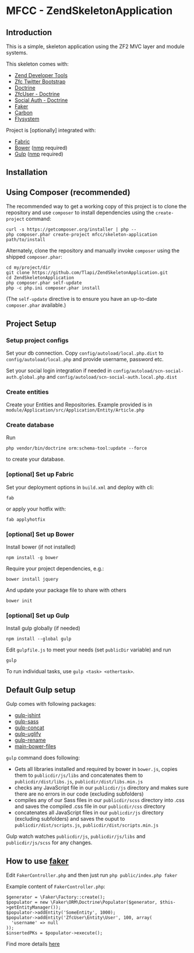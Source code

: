 MFCC - ZendSkeletonApplication
=======================

Introduction
------------
This is a simple, skeleton application using the ZF2 MVC layer and module
systems.

This skeleton comes with:

* [Zend Developer Tools](https://github.com/zendframework/ZendDeveloperTools)
* [Zfc Twitter Bootstrap](https://github.com/mwillbanks/ZfcTwitterBootstrap)
* [Doctrine](http://www.doctrine-project.org/)
* [ZfcUser - Doctrine](https://github.com/ZF-Commons/ZfcUser)
* [Social Auth - Doctrine](https://github.com/SocalNick/ScnSocialAuth)
* [Faker](https://github.com/fzaninotto/Faker)
* [Carbon](https://github.com/briannesbitt/Carbon)
* [Flysystem](https://github.com/thephpleague/flysystem)

Project is [optionally] integrated with:
* [Fabric](http://www.fabfile.org/)
* [Bower](http://bower.io/) ([nmp](https://www.npmjs.org/) required)
* [Gulp](http://gulpjs.com/) ([nmp](https://www.npmjs.org/) required)


Installation
------------

Using Composer (recommended)
----------------------------
The recommended way to get a working copy of this project is to clone the repository
and use `composer` to install dependencies using the `create-project` command:

    curl -s https://getcomposer.org/installer | php --
    php composer.phar create-project mfcc/skeleton-application path/to/install

Alternately, clone the repository and manually invoke `composer` using the shipped
`composer.phar`:

    cd my/project/dir
    git clone https://github.com/Tlapi/ZendSkeletonApplication.git
    cd ZendSkeletonApplication
    php composer.phar self-update
    php -c php.ini composer.phar install

(The `self-update` directive is to ensure you have an up-to-date `composer.phar`
available.)

Project Setup
----------------

### Setup project configs

Set your db connection. Copy `config/autoload/local.php.dist` to `config/autoload/local.php` and provide username, password etc.

Set your social login integration if needed in `config/autoload/scn-social-auth.global.php` and `config/autoload/scn-social-auth.local.php.dist`

### Create entities

Create your Entities and Repositories. Example provided is in `module/Application/src/Application/Entity/Article.php`

### Create database

Run 
```
php vendor/bin/doctrine orm:schema-tool:update --force
``` 
to create your database.

### [optional] Set up Fabric

Set your deployment options in `build.xml` and deploy with cli: 
```
fab
``` 
or apply your hotfix with: 
```
fab applyhotfix
```

### [optional] Set up Bower

Install bower (if not installed)
```
npm install -g bower
```

Require your project dependencies, e.g.:
```
bower install jquery
```

And update your package file to share with others
```
bower init
```

### [optional] Set up Gulp

Install gulp globally (if needed)
```
npm install --global gulp
```
Edit `gulpfile.js` to meet your needs (set `publicDir` variable) and run
```
gulp
```

To run individual tasks, use `gulp <task> <othertask>`.

Default Gulp setup
----------------------------------

Gulp comes with following packages:
* [gulp-jshint](https://www.npmjs.org/package/gulp-jshint)
* [gulp-sass](https://www.npmjs.org/package/gulp-sass)
* [gulp-concat](https://www.npmjs.org/package/gulp-concat)
* [gulp-uglify](https://www.npmjs.org/package/gulp-uglify)
* [gulp-rename](https://www.npmjs.org/package/gulp-rename)
* [main-bower-files](https://www.npmjs.org/package/main-bower-files)

`gulp` command does following:
* Gets all libraries installed and required by bower in `bower.js`, copies them to `publicdir/js/libs` and concatenates them to `publicdir/dist/libs.js`, `publicdir/dist/libs.min.js`
* checks any JavaScript file in our `publicdir/js` directory and makes sure there are no errors in our code (excluding subfolders)
* compiles any of our Sass files in our `publicdir/scss` directory into .css and saves the compiled .css file in our `publicdir/css` directory
* concatenates all JavaScript files in our `publicdir/js` directory (excluding subfolders) and saves the ouput to `publicdir/dist/scripts.js`, `publicdir/dist/scripts.min.js`

Gulp watch watches `publicdir/js`, `publicdir/js/libs` and `publicdir/js/scss` for any changes.

How to use [faker](https://github.com/fzaninotto/Faker)
----------------------------------

Edit `FakerController.php` and then just run `php public/index.php faker`

Example content of `FakerController.php`:

```
$generator = \Faker\Factory::create();
$populator = new \Faker\ORM\Doctrine\Populator($generator, $this->getEntityManager());
$populator->addEntity('SomeEntity', 1000);
$populator->addEntity('ZfcUser\Entity\User', 100, array(
  'username' => null
));
$insertedPKs = $populator->execute();
```

Find more details [here](https://github.com/fzaninotto/Faker)
